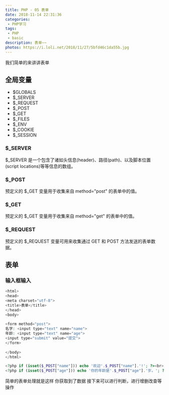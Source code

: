 ```yaml
---
title: PHP - 05 表单
date: 2018-11-14 22:31:36
categories:
 - PHP学习
tags:
 - PHP
 - basic
description: 表单~~
photos: https://i.loli.net/2018/11/27/5bfd46c1da55b.jpg
---
```


我们简单的来讲讲表单


## 全局变量
 - $GLOBALS
 - $_SERVER
 - $_REQUEST
 - $_POST
 - $_GET
 - $_FILES
 - $_ENV
 - $_COOKIE
 - $_SESSION

### $_SERVER

$_SERVER 是一个包含了诸如头信息(header)、路径(path)、以及脚本位置(script locations)等等信息的数组。

### $_POST

预定义的 $_GET 变量用于收集来自 method="post" 的表单中的值。

### $_GET

预定义的 $_GET 变量用于收集来自 method="get" 的表单中的值。

### $_REQUEST

预定义的 $_REQUEST 变量可用来收集通过 GET 和 POST 方法发送的表单数据。

## 表单

### 输入框输入

```php
<html>
<head>
<meta charset="utf-8">
<title>表单</title>
</head>
<body>
 
<form method="post">
名字: <input type="text" name="name">
年龄: <input type="text" name="age">
<input type="submit" value="提交">
</form>
 
</body>
</html>

<?php if (isset($_POST["name"])) echo '欢迎'.$_POST["name"].'!'; ?><br>
<?php if (isset($_POST["age"])) echo '你的年龄是'.$_POST["age"].'岁。'; ?>
```

简单的表单处理就是这样
你获取到了数据
接下来可以进行判断，进行增删改查等操作